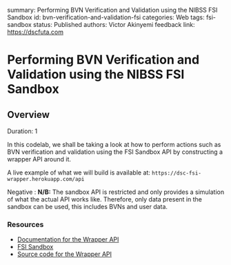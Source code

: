 summary: Performing BVN Verification and Validation using the NIBSS FSI Sandbox
id: bvn-verification-and-validation-fsi
categories: Web
tags: fsi-sandbox
status: Published
authors: Victor Akinyemi
feedback link: https://dscfuta.com

# Performing BVN Verification and Validation using the NIBSS FSI Sandbox

## Overview

Duration: 1

In this codelab, we shall be taking a look at how to perform actions such as BVN verification and validation using the FSI Sandbox API by constructing a wrapper API around it.

A live example of what we will build is available at: `https://dsc-fsi-wrapper.herokuapp.com/api`

Negative
: **N/B:** The sandbox API is restricted and only provides a simulation of what the actual API works like. Therefore, only data present in the sandbox can be used, this includes BVNs and user data.

### Resources

- [Documentation for the Wrapper API](https://documenter.getpostman.com/view/9936833/SWLce9RJ?version=latest)
- [FSI Sandbox](https://sandbox.fsi.ng)
- [Source code for the Wrapper API](https://github.com/tehlordvortex/dsc-fsi-wrapper)
